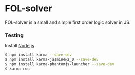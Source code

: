 # FOL-solver
FOL-solver is a small and simple first order logic solver in JS.

### Testing
Install [Node.js](https://nodejs.org/)
```sh
$ npm install karma --save-dev
$ npm install karma-jasmine@2_0 --save-dev
$ npm install karma-phantomjs-launcher --save-dev
$ karma run
```